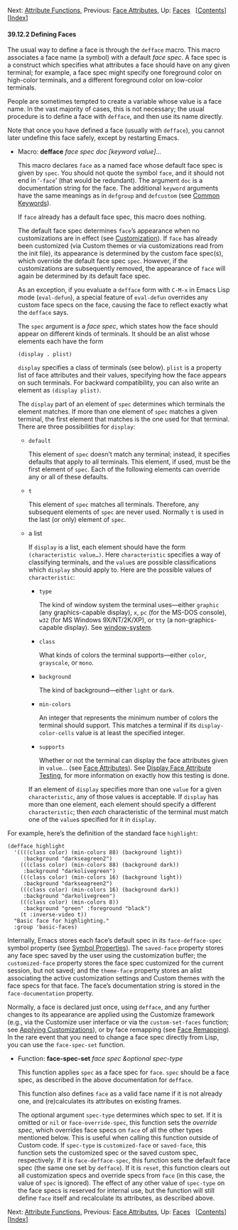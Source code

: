 <!-- This is the GNU Emacs Lisp Reference Manual
corresponding to Emacs version 27.2.

Copyright (C) 1990-1996, 1998-2021 Free Software Foundation,
Inc.

Permission is granted to copy, distribute and/or modify this document
under the terms of the GNU Free Documentation License, Version 1.3 or
any later version published by the Free Software Foundation; with the
Invariant Sections being "GNU General Public License," with the
Front-Cover Texts being "A GNU Manual," and with the Back-Cover
Texts as in (a) below.  A copy of the license is included in the
section entitled "GNU Free Documentation License."

(a) The FSF's Back-Cover Text is: "You have the freedom to copy and
modify this GNU manual.  Buying copies from the FSF supports it in
developing GNU and promoting software freedom." -->

<!-- Created by GNU Texinfo 6.7, http://www.gnu.org/software/texinfo/ -->

Next: [Attribute Functions](Attribute-Functions.html), Previous: [Face Attributes](Face-Attributes.html), Up: [Faces](Faces.html)   \[[Contents](index.html#SEC_Contents "Table of contents")]\[[Index](Index.html "Index")]

#### 39.12.2 Defining Faces

The usual way to define a face is through the `defface` macro. This macro associates a face name (a symbol) with a default *face spec*. A face spec is a construct which specifies what attributes a face should have on any given terminal; for example, a face spec might specify one foreground color on high-color terminals, and a different foreground color on low-color terminals.

People are sometimes tempted to create a variable whose value is a face name. In the vast majority of cases, this is not necessary; the usual procedure is to define a face with `defface`, and then use its name directly.

Note that once you have defined a face (usually with `defface`), you cannot later undefine this face safely, except by restarting Emacs.

*   Macro: **defface** *face spec doc \[keyword value]…*

    This macro declares `face` as a named face whose default face spec is given by `spec`. You should not quote the symbol `face`, and it should not end in ‘`-face`’ (that would be redundant). The argument `doc` is a documentation string for the face. The additional `keyword` arguments have the same meanings as in `defgroup` and `defcustom` (see [Common Keywords](Common-Keywords.html)).

    If `face` already has a default face spec, this macro does nothing.

    The default face spec determines `face`’s appearance when no customizations are in effect (see [Customization](Customization.html)). If `face` has already been customized (via Custom themes or via customizations read from the init file), its appearance is determined by the custom face spec(s), which override the default face spec `spec`. However, if the customizations are subsequently removed, the appearance of `face` will again be determined by its default face spec.

    As an exception, if you evaluate a `defface` form with `C-M-x` in Emacs Lisp mode (`eval-defun`), a special feature of `eval-defun` overrides any custom face specs on the face, causing the face to reflect exactly what the `defface` says.

    The `spec` argument is a *face spec*, which states how the face should appear on different kinds of terminals. It should be an alist whose elements each have the form

        (display . plist)

    `display` specifies a class of terminals (see below). `plist` is a property list of face attributes and their values, specifying how the face appears on such terminals. For backward compatibility, you can also write an element as `(display plist)`.

    The `display` part of an element of `spec` determines which terminals the element matches. If more than one element of `spec` matches a given terminal, the first element that matches is the one used for that terminal. There are three possibilities for `display`:

    *   `default`

        This element of `spec` doesn’t match any terminal; instead, it specifies defaults that apply to all terminals. This element, if used, must be the first element of `spec`. Each of the following elements can override any or all of these defaults.

    *   `t`

        This element of `spec` matches all terminals. Therefore, any subsequent elements of `spec` are never used. Normally `t` is used in the last (or only) element of `spec`.

    *   a list

        If `display` is a list, each element should have the form `(characteristic value…)`. Here `characteristic` specifies a way of classifying terminals, and the `value`s are possible classifications which `display` should apply to. Here are the possible values of `characteristic`:

        *   `type`

            The kind of window system the terminal uses—either `graphic` (any graphics-capable display), `x`, `pc` (for the MS-DOS console), `w32` (for MS Windows 9X/NT/2K/XP), or `tty` (a non-graphics-capable display). See [window-system](Window-Systems.html).

        *   `class`

            What kinds of colors the terminal supports—either `color`, `grayscale`, or `mono`.

        *   `background`

            The kind of background—either `light` or `dark`.

        *   `min-colors`

            An integer that represents the minimum number of colors the terminal should support. This matches a terminal if its `display-color-cells` value is at least the specified integer.

        *   `supports`

            Whether or not the terminal can display the face attributes given in `value`… (see [Face Attributes](Face-Attributes.html)). See [Display Face Attribute Testing](Display-Feature-Testing.html#Display-Face-Attribute-Testing), for more information on exactly how this testing is done.

        If an element of `display` specifies more than one `value` for a given `characteristic`, any of those values is acceptable. If `display` has more than one element, each element should specify a different `characteristic`; then *each* characteristic of the terminal must match one of the `value`s specified for it in `display`.

For example, here’s the definition of the standard face `highlight`:

    (defface highlight
      '((((class color) (min-colors 88) (background light))
         :background "darkseagreen2")
        (((class color) (min-colors 88) (background dark))
         :background "darkolivegreen")
        (((class color) (min-colors 16) (background light))
         :background "darkseagreen2")
        (((class color) (min-colors 16) (background dark))
         :background "darkolivegreen")
        (((class color) (min-colors 8))
         :background "green" :foreground "black")
        (t :inverse-video t))
      "Basic face for highlighting."
      :group 'basic-faces)

Internally, Emacs stores each face’s default spec in its `face-defface-spec` symbol property (see [Symbol Properties](Symbol-Properties.html)). The `saved-face` property stores any face spec saved by the user using the customization buffer; the `customized-face` property stores the face spec customized for the current session, but not saved; and the `theme-face` property stores an alist associating the active customization settings and Custom themes with the face specs for that face. The face’s documentation string is stored in the `face-documentation` property.

Normally, a face is declared just once, using `defface`, and any further changes to its appearance are applied using the Customize framework (e.g., via the Customize user interface or via the `custom-set-faces` function; see [Applying Customizations](Applying-Customizations.html)), or by face remapping (see [Face Remapping](Face-Remapping.html)). In the rare event that you need to change a face spec directly from Lisp, you can use the `face-spec-set` function.

*   Function: **face-spec-set** *face spec \&optional spec-type*

    This function applies `spec` as a face spec for `face`. `spec` should be a face spec, as described in the above documentation for `defface`.

    This function also defines `face` as a valid face name if it is not already one, and (re)calculates its attributes on existing frames.

    The optional argument `spec-type` determines which spec to set. If it is omitted or `nil` or `face-override-spec`, this function sets the *override spec*, which overrides face specs on `face` of all the other types mentioned below. This is useful when calling this function outside of Custom code. If `spec-type` is `customized-face` or `saved-face`, this function sets the customized spec or the saved custom spec, respectively. If it is `face-defface-spec`, this function sets the default face spec (the same one set by `defface`). If it is `reset`, this function clears out all customization specs and override specs from `face` (in this case, the value of `spec` is ignored). The effect of any other value of `spec-type` on the face specs is reserved for internal use, but the function will still define `face` itself and recalculate its attributes, as described above.

Next: [Attribute Functions](Attribute-Functions.html), Previous: [Face Attributes](Face-Attributes.html), Up: [Faces](Faces.html)   \[[Contents](index.html#SEC_Contents "Table of contents")]\[[Index](Index.html "Index")]
